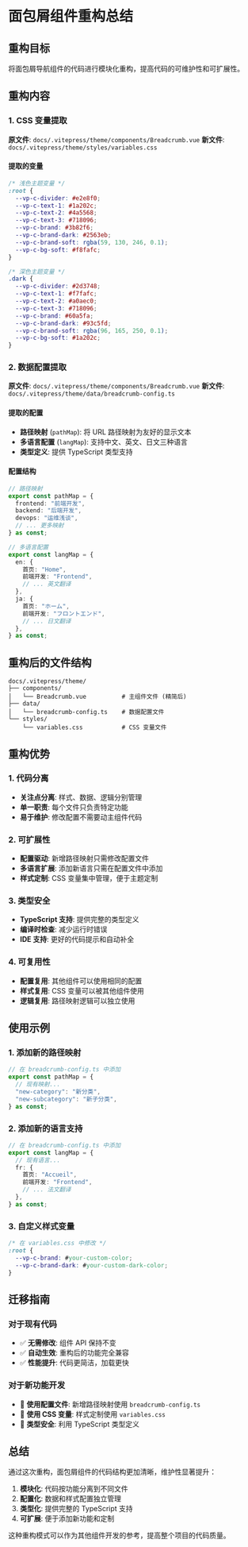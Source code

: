 # 面包屑组件重构总结

## 重构目标

将面包屑导航组件的代码进行模块化重构，提高代码的可维护性和可扩展性。

## 重构内容

### 1. CSS 变量提取

**原文件**: `docs/.vitepress/theme/components/Breadcrumb.vue`
**新文件**: `docs/.vitepress/theme/styles/variables.css`

#### 提取的变量

```css
/* 浅色主题变量 */
:root {
  --vp-c-divider: #e2e8f0;
  --vp-c-text-1: #1a202c;
  --vp-c-text-2: #4a5568;
  --vp-c-text-3: #718096;
  --vp-c-brand: #3b82f6;
  --vp-c-brand-dark: #2563eb;
  --vp-c-brand-soft: rgba(59, 130, 246, 0.1);
  --vp-c-bg-soft: #f8fafc;
}

/* 深色主题变量 */
.dark {
  --vp-c-divider: #2d3748;
  --vp-c-text-1: #f7fafc;
  --vp-c-text-2: #a0aec0;
  --vp-c-text-3: #718096;
  --vp-c-brand: #60a5fa;
  --vp-c-brand-dark: #93c5fd;
  --vp-c-brand-soft: rgba(96, 165, 250, 0.1);
  --vp-c-bg-soft: #1a202c;
}
```

### 2. 数据配置提取

**原文件**: `docs/.vitepress/theme/components/Breadcrumb.vue`
**新文件**: `docs/.vitepress/theme/data/breadcrumb-config.ts`

#### 提取的配置

- **路径映射** (`pathMap`): 将 URL 路径映射为友好的显示文本
- **多语言配置** (`langMap`): 支持中文、英文、日文三种语言
- **类型定义**: 提供 TypeScript 类型支持

#### 配置结构

```typescript
// 路径映射
export const pathMap = {
  frontend: "前端开发",
  backend: "后端开发",
  devops: "运维浅谈",
  // ... 更多映射
} as const;

// 多语言配置
export const langMap = {
  en: {
    首页: "Home",
    前端开发: "Frontend",
    // ... 英文翻译
  },
  ja: {
    首页: "ホーム",
    前端开发: "フロントエンド",
    // ... 日文翻译
  },
} as const;
```

## 重构后的文件结构

```
docs/.vitepress/theme/
├── components/
│   └── Breadcrumb.vue          # 主组件文件 (精简后)
├── data/
│   └── breadcrumb-config.ts    # 数据配置文件
└── styles/
    └── variables.css           # CSS 变量文件
```

## 重构优势

### 1. 代码分离

- **关注点分离**: 样式、数据、逻辑分别管理
- **单一职责**: 每个文件只负责特定功能
- **易于维护**: 修改配置不需要动主组件代码

### 2. 可扩展性

- **配置驱动**: 新增路径映射只需修改配置文件
- **多语言扩展**: 添加新语言只需在配置文件中添加
- **样式定制**: CSS 变量集中管理，便于主题定制

### 3. 类型安全

- **TypeScript 支持**: 提供完整的类型定义
- **编译时检查**: 减少运行时错误
- **IDE 支持**: 更好的代码提示和自动补全

### 4. 可复用性

- **配置复用**: 其他组件可以使用相同的配置
- **样式复用**: CSS 变量可以被其他组件使用
- **逻辑复用**: 路径映射逻辑可以独立使用

## 使用示例

### 1. 添加新的路径映射

```typescript
// 在 breadcrumb-config.ts 中添加
export const pathMap = {
  // 现有映射...
  "new-category": "新分类",
  "new-subcategory": "新子分类",
} as const;
```

### 2. 添加新的语言支持

```typescript
// 在 breadcrumb-config.ts 中添加
export const langMap = {
  // 现有语言...
  fr: {
    首页: "Accueil",
    前端开发: "Frontend",
    // ... 法文翻译
  },
} as const;
```

### 3. 自定义样式变量

```css
/* 在 variables.css 中修改 */
:root {
  --vp-c-brand: #your-custom-color;
  --vp-c-brand-dark: #your-custom-dark-color;
}
```

## 迁移指南

### 对于现有代码

- ✅ **无需修改**: 组件 API 保持不变
- ✅ **自动生效**: 重构后的功能完全兼容
- ✅ **性能提升**: 代码更简洁，加载更快

### 对于新功能开发

- 📝 **使用配置文件**: 新增路径映射使用 `breadcrumb-config.ts`
- 📝 **使用 CSS 变量**: 样式定制使用 `variables.css`
- 📝 **类型安全**: 利用 TypeScript 类型定义

## 总结

通过这次重构，面包屑组件的代码结构更加清晰，维护性显著提升：

1. **模块化**: 代码按功能分离到不同文件
2. **配置化**: 数据和样式配置独立管理
3. **类型化**: 提供完整的 TypeScript 支持
4. **可扩展**: 便于添加新功能和定制

这种重构模式可以作为其他组件开发的参考，提高整个项目的代码质量。

